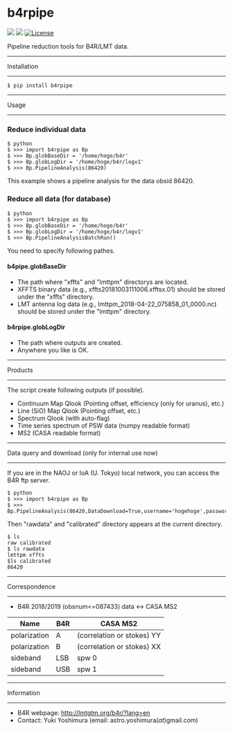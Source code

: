 # b4rpipe

[![](https://img.shields.io/pypi/v/b4rpipe.svg?label=PyPI&style=flat-square)](https://pypi.org/pypi/b4rpipe/)
[![](https://img.shields.io/pypi/pyversions/b4rpipe.svg?label=Python&color=yellow&style=flat-square)](https://pypi.org/pypi/b4rpipe/)
[![License](https://img.shields.io/badge/license-MIT-blue.svg?label=License&style=flat-square)](LICENSE)

Pipeline reduction tools for B4R/LMT data.

**************************************************************
Installation
**************************************************************

```terminal
$ pip install b4rpipe
```

**************************************************************
Usage
**************************************************************

### Reduce individual data

```terminal
$ python
$ >>> import b4rpipe as Bp
$ >>> Bp.globBaseDir = '/home/hoge/b4r'
$ >>> Bp.globLogDir = '/home/hoge/b4r/logv1'
$ >>> Bp.PipelineAnalysis(86420)
```

This example shows a pipeline analysis for the data obsid 86420.

### Reduce all data (for database)

```terminal
$ python
$ >>> import b4rpipe as Bp
$ >>> Bp.globBaseDir = '/home/hoge/b4r'
$ >>> Bp.globLogDir = '/home/hoge/b4r/logv1'
$ >>> Bp.PipelineAnalysisBatchRun()
```

You need to specify following pathes.
#### b4pipe.globBaseDir
* The path where "xffts" and "lmttpm" directorys are located.
* XFFTS binary data (e.g., xffts20181003111006.xfftsx.01) should be stored under the "xffts" directory.
* LMT antenna log data (e.g., lmttpm_2018-04-22_075858_01_0000.nc) should be stored under the "lmttpm" directory.

#### b4rpipe.globLogDir
* The path where outputs are created.
* Anywhere you like is OK.

**************************************************************
Products
**************************************************************
The script create following outputs (if possible).

* Continuum Map Qlook (Pointing offset, efficiency (only for uranus), etc.)
* Line (SiO) Map Qlook (Pointing offset, etc.)
* Spectrum Qlook (with auto-flag)
* Time series spectrum of PSW data (numpy readable format)
* MS2 (CASA readable format)

**************************************************************
Data query and download (only for internal use now)
**************************************************************
If you are in the NAOJ or IoA (U. Tokyo) local network, you can access the B4R ftp server.

```terminal
$ python
$ >>> import b4rpipe as Bp
$ >>> Bp.PipelineAnalysis(86420,DataDownload=True,username='hogehoge',password='*****')
```

Then "rawdata" and "calibrated" directory appears at the current directory.

```terminal
$ ls
raw calibrated
$ ls rawdata
lmttpm xffts
$ls calibrated
86420
```

**************************************************************
Correspondence
**************************************************************
+ B4R 2018/2019 (obsnum<=087433) data <-> CASA MS2

| Name | B4R | CASA MS2 |
| --- | --- | --- |
| polarization | A | (correlation or stokes) YY |
| polarization | B | (correlation or stokes) XX |
| sideband | LSB | spw 0 |
| sideband | USB | spw 1 |

**************************************************************
Information
**************************************************************
* B4R webpage: http://lmtgtm.org/b4r/?lang=en
* Contact: Yuki Yoshimura
  (email: astro.yoshimura(_at_)gmail.com)
